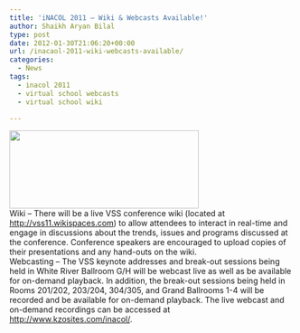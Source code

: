```yaml
---
title: 'iNACOL 2011 – Wiki & Webcasts Available!'
author: Shaikh Aryan Bilal
type: post
date: 2012-01-30T21:06:20+00:00
url: /inacaol-2011-wiki-webcasts-available/
categories:
  - News
tags:
  - inacol 2011
  - virtual school webcasts
  - virtual school wiki

---
```

[<img loading="lazy" class="aligncenter size-full wp-image-5164" title="iNACOL" src="http://www.backbonecommunications.com/wp-content/uploads/iNACOL.gif" alt="" width="335" height="138" />][1]  
Wiki &#8211; There will be a live VSS conference wiki (located at <a href="http://vss11.wikispaces.com" target="_blank" rel="noopener">http://vss11.wikispaces.com</a>) to allow attendees to interact in real-time and engage in discussions about the trends, issues and programs discussed at the conference. Conference speakers are encouraged to upload copies of their presentations and any hand-outs on the wiki.  
Webcasting &#8211; The VSS keynote addresses and break-out sessions being held in White River Ballroom G/H will be webcast live as well as be available for on-demand playback. In addition, the break-out sessions being held in Rooms 201/202, 203/204, 304/305, and Grand Ballrooms 1-4 will be recorded and be available for on-demand playback. The live webcast and on-demand recordings can be accessed at <a href="http://www.kzosites.com/inacol/" target="_blank" rel="noopener">http://www.kzosites.com/inacol/</a>.

 [1]: http://www.kzosites.com/inacol/